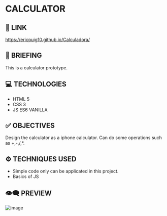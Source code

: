 #  CALCULATOR

## 🔗 LINK
https://ericpuig10.github.io/Calculadora/

## 📜 BRIEFING
This is a calculator prototype.

## 💻 TECHNOLOGIES
- HTML 5
- CSS 3
- JS ES6  VANILLA

## ✅ OBJECTIVES
Design the calculator as a iphone calculator.
Can do some operations such as +,-,/,*.

## ⚙️ TECHNIQUES USED
- Simple code only can be applicated in this project.
- Basics of JS




##  👁️‍🗨️ PREVIEW
![image](https://user-images.githubusercontent.com/102654586/167251444-13816f3f-3bbd-4b13-9b9b-9b5b1f3bbf54.png)
